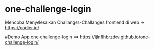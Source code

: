 # one-challenge-login

Mencoba Menyelesaikan Challanges-Challanges front end di web => https://codier.io/

#Demo App one-challenge-login ==>  https://ijlnflhbrzdev.github.io/one-challenge-login/
